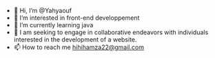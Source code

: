 - 👋 Hi, I’m @Yahyaouf
- 👀 I’m interested in front-end developpement
- 🌱 I’m currently learning java 
- 💞️ I am seeking to engage in collaborative endeavors with individuals interested in the development of a website.
- 📫 How to reach me hihihamza22@gmail.com 

<!---
Yahyaouf/Yahyaouf is a ✨ special ✨ repository because its `README.md` (this file) appears on your GitHub profile.
You can click the Preview link to take a look at your changes.
--->
